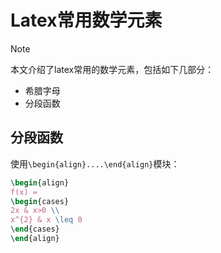 # Latex常用数学元素
> [!Note]
> 本文介绍了latex常用的数学元素，包括如下几部分：
>  - 希腊字母
>  - 分段函数

## 分段函数
使用`\begin{align}....\end{align}`模块：
```latex
\begin{align}
f(x) = 
\begin{cases}
2x & x>0 \\
x^{2} & x \leq 0
\end{cases}
\end{align}
```